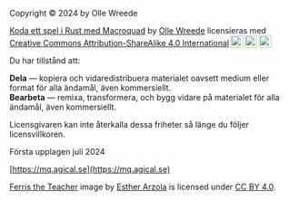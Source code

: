 <div class="center">

Copyright © 2024 by Olle Wreede

 <p xmlns:cc="http://creativecommons.org/ns#" xmlns:dct="http://purl.org/dc/terms/"><a property="dct:title" rel="cc:attributionURL" href="https://macroquad-introduktion.agical.se/">Koda ett spel i Rust med Macroquad</a> by <a rel="cc:attributionURL dct:creator" property="cc:attributionName" href="https://olle.wreede.se">Olle Wreede</a> licensieras med <a href="https://creativecommons.org/licenses/by-sa/4.0/?ref=chooser-v1" target="_blank" rel="license noopener noreferrer" style="display:inline-block;">Creative Commons Attribution-ShareAlike 4.0 International<img style="height:22px!important;margin-left:3px;vertical-align:text-bottom;" src="https://mirrors.creativecommons.org/presskit/icons/cc.svg?ref=chooser-v1" alt=""><img style="height:22px!important;margin-left:3px;vertical-align:text-bottom;" src="https://mirrors.creativecommons.org/presskit/icons/by.svg?ref=chooser-v1" alt=""><img style="height:22px!important;margin-left:3px;vertical-align:text-bottom;" src="https://mirrors.creativecommons.org/presskit/icons/sa.svg?ref=chooser-v1" alt=""></a></p> 

Du har tillstånd att:

**Dela** — kopiera och vidaredistribuera materialet oavsett medium eller format för alla ändamål, även kommersiellt.  
**Bearbeta** — remixa, transformera, och bygg vidare på materialet för alla ändamål, även kommersiellt.

Licensgivaren kan inte återkalla dessa friheter så länge du följer licensvillkoren.

Första upplagen juli 2024

[https://mq.agical.se](https://mq.agical.se)

[Ferris the Teacher](https://www.behance.net/gallery/89117181/Ferris-the-professional) image by [Esther Arzola](https://www.behance.net/estherarzola) is licensed under
[CC BY 4.0](https://creativecommons.org/licenses/by/4.0/deed.en).
</div>

